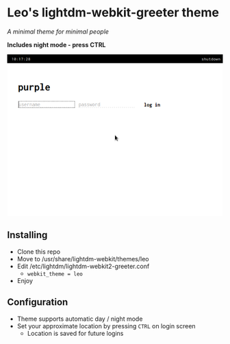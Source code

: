 # Leo's lightdm-webkit-greeter theme
*A minimal theme for minimal people*

**Includes night mode - press CTRL**

![Screenshot of theme in day mode](screenshot.png)

## Installing

* Clone this repo
* Move to /usr/share/lightdm-webkit/themes/leo
* Edit /etc/lightdm/lightdm-webkit2-greeter.conf
    * ``webkit_theme = leo``
* Enjoy

## Configuration

* Theme supports automatic day / night mode
* Set your approximate location by pressing ``CTRL`` on login screen
    * Location is saved for future logins